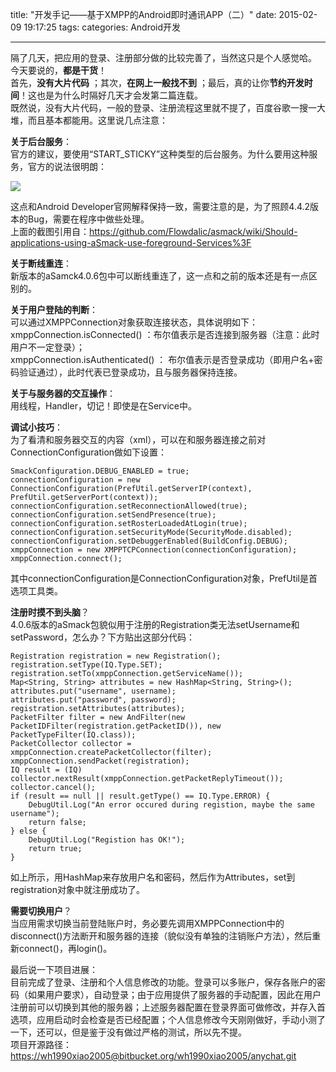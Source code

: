 title: "开发手记——基于XMPP的Android即时通讯APP（二）"
date: 2015-02-09 19:17:25
tags:
categories: Android开发

---

隔了几天，把应用的登录、注册部分做的比较完善了，当然这只是个人感觉哈。
今天要说的，**都是干货**！  
首先，**没有大片代码** ；其次，**在网上一般找不到** ；最后，真的让你**节约开发时间**！这也是为什么时隔好几天才会发第二篇连载。  
既然说，没有大片代码，一般的登录、注册流程这里就不提了，百度谷歌一搜一大堆，而且基本都能用。这里说几点注意：  


<!--more-->


**关于后台服务**：  
官方的建议，要使用“START_STICKY”这种类型的后台服务。为什么要用这种服务，官方的说法很明朗：  

![](http://i.imgur.com/CCtCF7k.png)

这点和Android Developer官网解释保持一致，需要注意的是，为了照顾4.4.2版本的Bug，需要在程序中做些处理。  
上面的截图引用自：https://github.com/Flowdalic/asmack/wiki/Should-applications-using-aSmack-use-foreground-Services%3F  



**关于断线重连**：  
新版本的aSamck4.0.6包中可以断线重连了，这一点和之前的版本还是有一点区别的。  

**关于用户登陆的判断**：  
可以通过XMPPConnection对象获取连接状态，具体说明如下：  
xmppConnection.isConnected() ：布尔值表示是否连接到服务器（注意：此时用户不一定登录）；  
xmppConnection.isAuthenticated() ： 布尔值表示是否登录成功（即用户名+密码验证通过），此时代表已登录成功，且与服务器保持连接。  

**关于与服务器的交互操作**：  
用线程，Handler，切记！即使是在Service中。  

**调试小技巧**：  
为了看清和服务器交互的内容（xml），可以在和服务器连接之前对ConnectionConfiguration做如下设置：  

    SmackConfiguration.DEBUG_ENABLED = true;  
	connectionConfiguration = new ConnectionConfiguration(PrefUtil.getServerIP(context), PrefUtil.getServerPort(context));  
	connectionConfiguration.setReconnectionAllowed(true);  
	connectionConfiguration.setSendPresence(true);  
	connectionConfiguration.setRosterLoadedAtLogin(true);  
	connectionConfiguration.setSecurityMode(SecurityMode.disabled);  
	connectionConfiguration.setDebuggerEnabled(BuildConfig.DEBUG);  
	xmppConnection = new XMPPTCPConnection(connectionConfiguration);  
	xmppConnection.connect();   

其中connectionConfiguration是ConnectionConfiguration对象，PrefUtil是首选项工具类。

**注册时摸不到头脑**？  
4.0.6版本的aSmack包貌似用于注册的Registration类无法setUsername和setPassword，怎么办？下方贴出这部分代码：    

    Registration registration = new Registration();  
	registration.setType(IQ.Type.SET);  
	registration.setTo(xmppConnection.getServiceName());  
	Map<String, String> attributes = new HashMap<String, String>();  
	attributes.put("username", username);  
	attributes.put("password", password);  
	registration.setAttributes(attributes);  
	PacketFilter filter = new AndFilter(new PacketIDFilter(registration.getPacketID()), new PacketTypeFilter(IQ.class));  
	PacketCollector collector = xmppConnection.createPacketCollector(filter);  
	xmppConnection.sendPacket(registration);  
	IQ result = (IQ) collector.nextResult(xmppConnection.getPacketReplyTimeout());  
	collector.cancel();  
	if (result == null || result.getType() == IQ.Type.ERROR) {  
    	DebugUtil.Log("An error occured during registion, maybe the same username");  
	    return false;  
	} else {  
    	DebugUtil.Log("Registion has OK!");  
	    return true;  
	}  

如上所示，用HashMap来存放用户名和密码，然后作为Attributes，set到registration对象中就注册成功了。  

**需要切换用户**？  
当应用需求切换当前登陆账户时，务必要先调用XMPPConnection中的disconnect()方法断开和服务器的连接（貌似没有单独的注销账户方法），然后重新connect()，再login()。  

最后说一下项目进展：  
目前完成了登录、注册和个人信息修改的功能。登录可以多账户，保存各账户的密码（如果用户要求），自动登录；由于应用提供了服务器的手动配置，因此在用户注册前可以切换到其他的服务器；上述服务器配置在登录界面可做修改，并存入首选项，应用启动时会检查是否已经配置；个人信息修改今天刚刚做好，手动小测了一下，还可以，但是鉴于没有做过严格的测试，所以先不提。  
项目开源路径：  
[https://wh1990xiao2005@bitbucket.org/wh1990xiao2005/anychat.git](https://wh1990xiao2005@bitbucket.org/wh1990xiao2005/anychat.git)